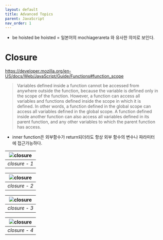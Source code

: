 ```yaml
---
layout: default
title: Advanced Topics
parent: JavaScript
nav_order: 1
---
```




* be hoisted
be hoisted = 일본어의 mochiagerareta 와 유사한 의미로 보인다.


# Closure

https://developer.mozilla.org/en-US/docs/Web/JavaScript/Guide/Functions#function_scope

> Variables defined inside a function cannot be accessed from anywhere outside the function, because the variable is defined only in the scope of the function. However, a function can access all variables and functions defined inside the scope in which it is defined.
> In other words, a function defined in the global scope can access all variables defined in the global scope. A function defined inside another function can also access all variables defined in its parent function, and any other variables to which the parent function has access.


 * inner function은 외부함수가 return되더라도 항상 외부 함수의 변수나 파라미터에 접근가능하다.

|![closure](/images/javascript/closure-1.png)|
|:--:|
|*closure - 1*|

|![closure](/images/javascript/closure-2.png)|
|:--:|
|*closure - 2*|

|![closure](/images/javascript/closure-3.png)|
|:--:|
|*closure - 3*|

|![closure](/images/javascript/closure-4.png)|
|:--:|
|*closure - 4*|
